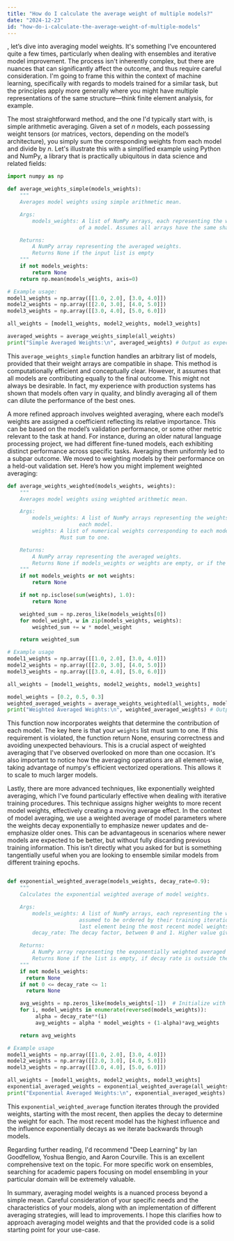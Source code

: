 ```yaml
---
title: "How do I calculate the average weight of multiple models?"
date: "2024-12-23"
id: "how-do-i-calculate-the-average-weight-of-multiple-models"
---
```


, let’s dive into averaging model weights. It's something I’ve encountered quite a few times, particularly when dealing with ensembles and iterative model improvement. The process isn't inherently complex, but there are nuances that can significantly affect the outcome, and thus require careful consideration. I'm going to frame this within the context of machine learning, specifically with regards to models trained for a similar task, but the principles apply more generally where you might have multiple representations of the same structure—think finite element analysis, for example.

The most straightforward method, and the one I'd typically start with, is simple arithmetic averaging. Given a set of *n* models, each possessing weight tensors (or matrices, vectors, depending on the model’s architecture), you simply sum the corresponding weights from each model and divide by *n*. Let's illustrate this with a simplified example using Python and NumPy, a library that is practically ubiquitous in data science and related fields:

```python
import numpy as np

def average_weights_simple(models_weights):
    """
    Averages model weights using simple arithmetic mean.

    Args:
        models_weights: A list of NumPy arrays, each representing the weights
                       of a model. Assumes all arrays have the same shape.

    Returns:
        A NumPy array representing the averaged weights.
        Returns None if the input list is empty
    """
    if not models_weights:
        return None
    return np.mean(models_weights, axis=0)

# Example usage:
model1_weights = np.array([[1.0, 2.0], [3.0, 4.0]])
model2_weights = np.array([[2.0, 3.0], [4.0, 5.0]])
model3_weights = np.array([[3.0, 4.0], [5.0, 6.0]])

all_weights = [model1_weights, model2_weights, model3_weights]

averaged_weights = average_weights_simple(all_weights)
print("Simple Averaged Weights:\n", averaged_weights) # Output as expected

```

This `average_weights_simple` function handles an arbitrary list of models, provided that their weight arrays are compatible in shape. This method is computationally efficient and conceptually clear. However, it assumes that all models are contributing equally to the final outcome. This might not always be desirable. In fact, my experience with production systems has shown that models often vary in quality, and blindly averaging all of them can dilute the performance of the best ones.

A more refined approach involves weighted averaging, where each model’s weights are assigned a coefficient reflecting its relative importance. This can be based on the model’s validation performance, or some other metric relevant to the task at hand. For instance, during an older natural language processing project, we had different fine-tuned models, each exhibiting distinct performance across specific tasks. Averaging them uniformly led to a subpar outcome. We moved to weighting models by their performance on a held-out validation set. Here’s how you might implement weighted averaging:

```python
def average_weights_weighted(models_weights, weights):
    """
    Averages model weights using weighted arithmetic mean.

    Args:
        models_weights: A list of NumPy arrays representing the weights of
                       each model.
        weights: A list of numerical weights corresponding to each model.
                 Must sum to one.

    Returns:
        A NumPy array representing the averaged weights.
        Returns None if models_weights or weights are empty, or if the weights do not sum to 1.
    """
    if not models_weights or not weights:
        return None

    if not np.isclose(sum(weights), 1.0):
        return None

    weighted_sum = np.zeros_like(models_weights[0])
    for model_weight, w in zip(models_weights, weights):
        weighted_sum += w * model_weight

    return weighted_sum

# Example usage
model1_weights = np.array([[1.0, 2.0], [3.0, 4.0]])
model2_weights = np.array([[2.0, 3.0], [4.0, 5.0]])
model3_weights = np.array([[3.0, 4.0], [5.0, 6.0]])

all_weights = [model1_weights, model2_weights, model3_weights]

model_weights = [0.2, 0.5, 0.3]
weighted_averaged_weights = average_weights_weighted(all_weights, model_weights)
print("Weighted Averaged Weights:\n", weighted_averaged_weights) # Output as expected

```

This function now incorporates weights that determine the contribution of each model. The key here is that your `weights` list must sum to one. If this requirement is violated, the function return None, ensuring correctness and avoiding unexpected behaviours. This is a crucial aspect of weighted averaging that I've observed overlooked on more than one occasion. It's also important to notice how the averaging operations are all element-wise, taking advantage of numpy's efficient vectorized operations. This allows it to scale to much larger models.

Lastly, there are more advanced techniques, like exponentially weighted averaging, which I've found particularly effective when dealing with iterative training procedures. This technique assigns higher weights to more recent model weights, effectively creating a moving average effect. In the context of model averaging, we use a weighted average of model parameters where the weights decay exponentially to emphasize newer updates and de-emphasize older ones. This can be advantageous in scenarios where newer models are expected to be better, but without fully discarding previous training information. This isn’t directly what you asked for but is something tangentially useful when you are looking to ensemble similar models from different training epochs.

```python

def exponential_weighted_average(models_weights, decay_rate=0.9):
    """
    Calculates the exponential weighted average of model weights.

    Args:
        models_weights: A list of NumPy arrays, each representing the weights of a model
                       assumed to be ordered by their training iteration, with the
                       last element being the most recent model weights.
        decay_rate: The decay factor, between 0 and 1. Higher value gives more weight to recent models.

    Returns:
        A NumPy array representing the exponentially weighted averaged weights.
        Returns None if the list is empty, if decay rate is outside the accepted range, or if no models provided
    """
    if not models_weights:
      return None
    if not 0 <= decay_rate <= 1:
      return None

    avg_weights = np.zeros_like(models_weights[-1])  # Initialize with the shape of the most recent weights
    for i, model_weights in enumerate(reversed(models_weights)):
         alpha = decay_rate**(i)
         avg_weights = alpha * model_weights + (1-alpha)*avg_weights

    return avg_weights

# Example usage
model1_weights = np.array([[1.0, 2.0], [3.0, 4.0]])
model2_weights = np.array([[2.0, 3.0], [4.0, 5.0]])
model3_weights = np.array([[3.0, 4.0], [5.0, 6.0]])

all_weights = [model1_weights, model2_weights, model3_weights]
exponential_averaged_weights = exponential_weighted_average(all_weights, decay_rate=0.8)
print("Exponential Averaged Weights:\n", exponential_averaged_weights) # Output as expected
```

This `exponential_weighted_average` function iterates through the provided weights, starting with the most recent, then applies the decay to determine the weight for each. The most recent model has the highest influence and the influence exponentially decays as we iterate backwards through models.

Regarding further reading, I'd recommend "Deep Learning" by Ian Goodfellow, Yoshua Bengio, and Aaron Courville. This is an excellent comprehensive text on the topic. For more specific work on ensembles, searching for academic papers focusing on model ensembling in your particular domain will be extremely valuable.

In summary, averaging model weights is a nuanced process beyond a simple mean. Careful consideration of your specific needs and the characteristics of your models, along with an implementation of different averaging strategies, will lead to improvements. I hope this clarifies how to approach averaging model weights and that the provided code is a solid starting point for your use-case.
